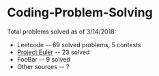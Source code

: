 # Coding-Problem-Solving

Total problems solved as of 3/14/2018:

* Leetcode -- 69 solved problems, 5 contests
* [Project Euler](https://github.com/KellerJordan/Project-Euler) -- 23 solved
* FooBar -- 9 solved
* Other sources -- ?
